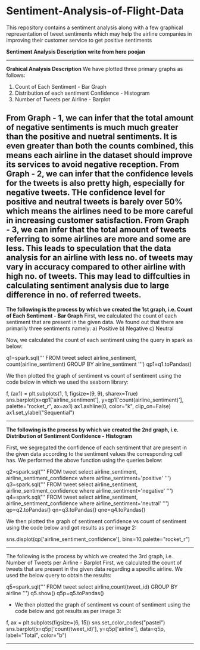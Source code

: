 # Sentiment-Analysis-of-Flight-Data
This repository contains a sentiment analysis along with a few graphical representation of tweet sentiments which may help the airline companies in improving their customer service to get positive sentiments

**Sentiment Analysis Description**
**write from here poojan**

-----------------------------------------------------------------------------------------------------------------------------------------------------------------------

**Grahical Analysis Description**
We have plotted three primary graphs as follows:
1. Count of Each Sentiment - Bar Graph
2. Distribution of each sentiment Confidence - Histogram
3. Number of Tweets per Airline - Barplot

From Graph - 1, we can infer that the total amount of negative sentiments is much much greater than the positive and nuetral sentiments.
It is even greater than both the counts combined, this means each airline in the dataset should improve its services to avoid negative reception.
From Graph - 2, we can infer that the confidence levels for the tweets is also pretty high, especially for negative tweets.
THe confidence level for positive and neutral tweets is barely over 50% which means the airlines need to be more careful in increasing customer satisfaction.
From Graph - 3, we can infer that the total amount of tweets referring to some airlines are more and some are less.
This leads to speculation that the data analysis for an airline with less no. of tweets may vary in accuracy compared to other airline with high no. of tweets.
This may lead to diffculties in calculating sentiment analysis due to large difference in no. of referred tweets.
-----------------------------------------------------------------------------------------------------------------------------------------------------------------------

**The following is the process by which we created the 1st graph, i.e. Count of Each Sentiment - Bar Graph**
First, we calculated the count of each sentiment that are present in the given data.
We found out that there are primarily three sentiments namely:
a) Positive
b) Negative
c) Neutral

Now, we calculated the count of each sentiment using the query in spark as below:

q1=spark.sql('''
FROM tweet select
airline_sentiment, count(airline_sentiment)
GROUP BY airline_sentiment
''')
qp1=q1.toPandas()

We then plotted the graph of sentiment vs count of sentiment using the code below in which we used the seaborn library:

f, (ax1) = plt.subplots(1, 1, figsize=(9, 9), sharex=True)
sns.barplot(x=qp1['airline_sentiment'], y=qp1['count(airline_sentiment)'], palette="rocket_r", ax=ax1)
ax1.axhline(0, color="k", clip_on=False)
ax1.set_ylabel("Sequential")

-----------------------------------------------------------------------------------------------------------------------------------------------------------------------

**The following is the process by which we created the 2nd graph, i.e. Distribution of Sentiment Confidence - Histogram**

First, we segregated the confidence of each sentiment that are present in the given data according to the sentiment values the corresponding cell has.
We performed the above function using the queries below:

q2=spark.sql('''
FROM tweet select airline_sentiment, airline_sentiment_confidence
where airline_sentiment='positive'
''')
q3=spark.sql('''
FROM tweet select airline_sentiment, airline_sentiment_confidence
where airline_sentiment='negative'
''')
q4=spark.sql('''
FROM tweet select airline_sentiment, airline_sentiment_confidence
where airline_sentiment='neutral'
''')
qp=q2.toPandas()
qn=q3.toPandas()
qne=q4.toPandas()

We then plotted the graph of sentiment confidence vs count of sentiment using the code below and got results as per image 2:

sns.displot(qp['airline_sentiment_confidence'], bins=10,palette="rocket_r")

-----------------------------------------------------------------------------------------------------------------------------------------------------------------------

The following is the process by which we created the 3rd graph, i.e. Number of Tweets per Airline - Barplot
First, we calculated the count of tweets that are present in the given data regarding a specific airline.
We used the below query to obtain the results:

q5=spark.sql('''
FROM tweet select airline,count(tweet_id)
GROUP BY airline
''')
q5.show()
q5p=q5.toPandas()

- We then plotted the graph of sentiment vs count of sentiment using the code below and got results as per image 3:

f, ax = plt.subplots(figsize=(6, 15))
sns.set_color_codes("pastel")
sns.barplot(x=q5p['count(tweet_id)'], y=q5p['airline'], data=q5p, label="Total", color="b")

-----------------------------------------------------------------------------------------------------------------------------------------------------------------------
